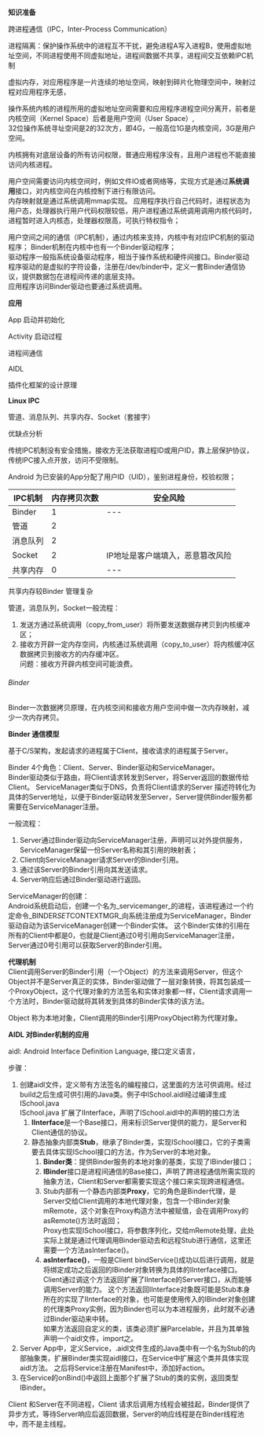 **知识准备**

跨进程通信（IPC，Inter-Process Communication）

进程隔离：保护操作系统中的进程互不干扰，避免进程A写入进程B，使用虚拟地址空间，不同进程使用不同虚拟地址，进程间数据不共享，进程间交互依赖IPC机制

虚拟内存，对应用程序是一片连续的地址空间，映射到碎片化物理空间中，映射过程对应用程序无感，

操作系统内核的进程所用的虚拟地址空间需要和应用程序进程空间分离开，前者是内核空间（Kernel Space）后者是用户空间（User Space）,  
32位操作系统寻址空间是2的32次方，即4G，一般高位1G是内核空间，3G是用户空间。

内核拥有对底层设备的所有访问权限，普通应用程序没有，且用户进程也不能直接访问内核进程。

用户空间需要访问内核空间时，例如文件IO或者网络等，实现方式是通过**系统调用**接口，对内核空间在内核控制下进行有限访问。  
内存映射就是通过系统调用mmap实现。
应用程序执行自己代码时，进程状态为用户态，处理器执行用户代码权限较低，用户进程通过系统调用调用内核代码时，进程暂时进入内核态，处理器权限高，可执行特权指令；

用户空间之间的通信（IPC机制），通过内核来支持，内核中有对应IPC机制的驱动程序；
Binder机制在内核中也有一个Binder驱动程序；  
驱动程序一般指系统设备驱动程序，相当于操作系统和硬件间接口。Binder驱动程序驱动的是虚拟的字符设备，注册在/dev/binder中，定义一套Binder通信协议，提供数据包在进程间传递的底层支持。  
应用程序访问Binder驱动也要通过系统调用。


**应用**

App 启动并初始化

Activity 启动过程

进程间通信

AIDL

插件化框架的设计原理

**Linux IPC**

管道、消息队列、共享内存、Socket（套接字）

优缺点分析

传统IPC机制没有安全措施，接收方无法获取进程ID或用户ID，靠上层保护协议，  
传统IPC接入点开放，访问不受限制。

Android 为已安装的App分配了用户ID（UID），鉴别进程身份，校验权限；

| IPC机制  | 内存拷贝次数 | 安全风险 |
| --- | --- | --- |
| Binder | 1 | --- |
| 管道 | 2 |  |
| 消息队列 | 2 |  |
| Socket | 2 | IP地址是客户端填入，恶意篡改风险 |
| 共享内存 | 0 | --- |

共享内存较Binder 管理复杂

管道，消息队列，Socket一般流程：  
1. 发送方通过系统调用（copy_from_user）将所要发送数据存拷贝到内核缓冲区；
2. 接收方开辟一定内存空间，内核通过系统调用（copy_to_user）将内核缓冲区数据拷贝到接收方的内存缓冲区。  
问题：接收方开辟内核空间可能浪费。

###### Binder

Binder一次数据拷贝原理，在内核空间和接收方用户空间中做一次内存映射，减少一次内存拷贝。

**Binder 通信模型**

基于C/S架构，发起请求的进程属于Client，接收请求的进程属于Server。

Binder 4个角色：Client、Server、Binder驱动和ServiceManager。  
Binder驱动类似于路由，将Client请求转发到Server，将Server返回的数据传给Client。
ServiceManager类似于DNS，负责将Client请求的Server 描述符转化为具体的Server地址，以便于Binder驱动转发至Server，Server提供Binder服务都需要在ServiceManager注册。

一般流程：
1. Server通过Binder驱动向ServiceManager注册，声明可以对外提供服务，ServiceManager保留一份Server名称和其引用的映射表；
2. Client向ServiceManager请求Server的Binder引用。
3. 通过该Server的Binder引用向其发送请求。
4. Server响应后通过Binder驱动进行返回。

ServiceManager的创建：  
Android系统启动后，创建一个名为_servicemanger_的进程，该进程通过一个约定命令_BINDER*SET*CONTEXTMGR_向系统注册成为ServiceManager，Binder驱动自动为该ServiceManager创建一个Binder实体。
这个Binder实体的引用在所有的Client中都是0，也就是Client通过0号引用向ServiceManager注册，Server通过0号引用可以获取Server的Binder引用。

**代理机制**  
Client调用Server的Binder引用（一个Object）的方法来调用Server，但这个Object并不是Server真正的实体，Binder驱动做了一层对象转换，将其包装成一个ProxyObject，这个代理对象的方法签名和实体对象都一样，Client请求调用一个方法时，Binder驱动就将其转发到具体的Binder实体的该方法。

Object 称为本地对象，Client调用的Binder引用ProxyObject称为代理对象。

**AIDL 对Binder机制的应用**

aidl: Android Interface Definition Language, 接口定义语言，

步骤：

1. 创建aidl文件，定义带有方法签名的编程接口，这里面的方法可供调用。经过build之后生成可供引用的Java类。例子中ISchool.aidl经过编译生成ISchool.java  
   ISchool.java 扩展了IInterface，声明了ISchool.aidl中的声明的接口方法
   1. **IInterface**是一个Base接口，用来标识Server提供的能力，是Server和Client通信的协议。
   2. 静态抽象内部类**Stub**，继承了Binder类，实现ISchool接口，它的子类需要去具体实现ISchool接口的方法，作为Server的本地对象。
      1. **Binder类**：提供Binder服务的本地对象的基类，实现了IBinder接口；
      2. **IBinder**接口是进程间通信的Base接口，声明了跨进程通信所需实现的抽象方法，Client和Server都需要实现这个接口来实现跨进程通信。
      3. Stub内部有一个静态内部类**Proxy**，它的角色是Binder代理，是Server交给Client调用的本地代理对象，包含一个IBinder对象mRemote，这个对象在Proxy构造方法中被赋值，会在调用Proxy的asRemote()方法时返回；  
         Proxy也实现ISchool接口，将参数序列化，交给mRemote处理，此处实际上就是通过代理调用Binder驱动去和远程Stub进行通信，这里还需要一个方法asInterface()。
      4. **asInterface()**，一般是Client bindService()成功以后进行调用，就是将绑定成功之后返回的IBinder对象转换为具体的IInterface接口。Client通过调这个方法返回扩展了IInterface的Server接口，从而能够调用Server的能力。
         这个方法返回IInterface对象既可能是Stub本身所在的实现了IInterface的对象，也可能是使用传入的IBinder对象创建的代理类Proxy实例，因为Binder也可以为本进程服务，此时就不必通过Binder驱动来中转。  
      如果方法返回自定义的类，该类必须扩展Parcelable，并且为其单独声明一个aidl文件，import之。
2. Server App中，定义Service，.aidl文件生成的Java类中有一个名为Stub的内部抽象类，扩展Binder类实现aidl接口，在Service中扩展这个类并具体实现aidl方法。
   之后将Service注册在Manifest中，添加好action。
3. 在Service的onBind()中返回上面那个扩展了Stub的类的实例，返回类型IBinder。

Client 和Server在不同进程，Client 请求后调用方线程会被挂起，Binder提供了异步方式，等待Server响应后返回数据，Server的响应线程是在Binder线程池中，而不是主线程。

